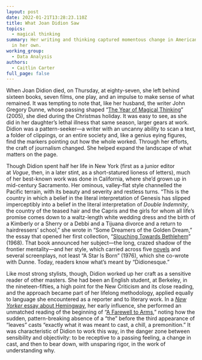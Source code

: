 ```yaml
---
layout: post
date: 2022-01-21T13:28:23.110Z
title: What Joan Didion Saw
topics:
  - magical thinking
summary: Her writing and thinking captured momentous change in American life—and
  in her own.
working_group:
  - Data Analysis
authors:
  - Caitlin Carter
full_page: false
---
```

When Joan Didion died, on Thursday, at eighty-seven, she left behind sixteen books, seven films, one play, and an impulse to make sense of what remained. It was tempting to note that, like her husband, the writer John Gregory Dunne, whose passing shaped “[The Year of Magical Thinking](https://www.amazon.com/Year-Magical-Thinking-Joan-Didion/dp/1400078431/)” (2005), she died during the Christmas holiday. It was easy to see, as she did in her daughter’s lethal illness that same season, larger gears at work. Didion was a pattern-seeker—a writer with an uncanny ability to scan a text, a folder of clippings, or an entire society and, like a genius eying figures, find the markers pointing out how the whole worked. Through her efforts, the craft of journalism changed. She helped expand the landscape of what matters on the page.

Though Didion spent half her life in New York (first as a junior editor at *Vogue*, then, in a later stint, as a short-statured lioness of letters), much of her best-known work was done in California, where she’d grown up in mid-century Sacramento. Her ominous, valley-flat style channelled the Pacific terrain, with its beauty and severity and restless turns. “This is the country in which a belief in the literal interpretation of Genesis has slipped imperceptibly into a belief in the literal interpretation of *Double Indemnity*, the country of the teased hair and the Capris and the girls for whom all life’s promise comes down to a waltz-length white wedding dress and the birth of a Kimberly or a Sherry or a Debbi and a Tijuana divorce and a return to hairdressers’ school,” she wrote in “Some Dreamers of the Golden Dream,” the essay that opened her first collection, “[Slouching Towards Bethlehem](https://www.amazon.com/Slouching-Towards-Bethlehem-Essays-Classics/dp/0374531382/)” (1968). That book announced her subject—the long, crazed shadow of the frontier mentality—and her style, which carried across five [novels](https://www.newyorker.com/magazine/2019/12/02/joan-didions-early-novels-of-american-womanhood) and several screenplays, not least “A Star Is Born” (1976), which she co-wrote with Dunne. Today, readers know what’s meant by “Didionesque.”

Like most strong stylists, though, Didion worked up her craft as a sensitive reader of other masters. She had been an English student, at Berkeley, in the nineteen-fifties, a high point for the New Criticism and its close reading, and the approach became part of her lifelong methodology, applied equally to language she encountered as a reporter and to literary work. In a [*New Yorker* essay about Hemingway](https://www.newyorker.com/magazine/1998/11/09/last-words-6), her early influence, she performed an unmatched reading of the beginning of “[A Farewell to Arms](https://www.amazon.com/Farewell-Arms-Ernest-Hemingway/dp/0684801469),” noting how the sudden, pattern-breaking absence of a “the” before the third appearance of “leaves” casts “exactly what it was meant to cast, a chill, a premonition.” It was characteristic of Didion to work this way, in the danger zone between sensibility and objectivity: to be receptive to a passing feeling, a change in cast, and then to bear down, with unsparing rigor, in the work of understanding why.